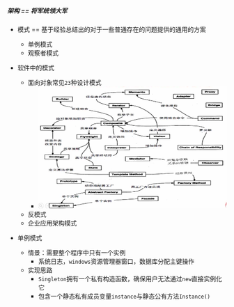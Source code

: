 ##### 架构 == 将军统领大军

* 模式 == 基于经验总结出的对于一些普通存在的问题提供的通用的方案
  * 单例模式
  * 观察者模式
* 软件中的模式
  * 面向对象常见`23`种设计模式
    * ![image-20210814213235476](编程思想.assets/image-20210814213235476.png)
  * 反模式
  * 企业应用架构模式

* 单例模式
  * 情景：需要整个程序中只有一个实例
    * 系统日志，`windows`资源管理器窗口，数据库分配主键操作
  * 实现思路
    * `Singleton`拥有一个私有构造函数，确保用户无法通过`new`直接实例化它
    * 包含一个静态私有成员变量`instance`与静态公有方法`Instance()`
